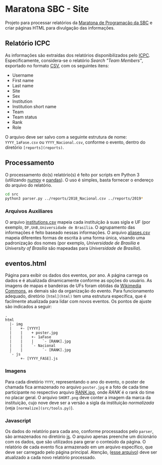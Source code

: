 # Maratona SBC - Site

Projeto para processar relatórios da [Maratona de Programação da SBC](http://maratona.sbc.org.br/) e criar páginas HTML para divulgação das informações.

## Relatório ICPC

As informações são extraídas dos relatórios disponibilizados pelo [ICPC](https://icpc.global/). Especificamente, considera-se o relatório _Search "Team Members"_, exportado no formato [CSV](https://pt.wikipedia.org/wiki/Comma-separated_values), com os seguintes itens:
* Username
* First name
* Last name
* Site
* Sex
* Institution
* Institution short name
* Team
* Team status
* Rank
* Role

O arquivo deve ser salvo com a seguinte estrutura de nome: `YYYY_1aFase.csv` ou `YYYY_Nacional.csv`, conforme  o evento, dentro do diretório `[reports](reports)`.


## Processamento

O processamento do(s) relatório(s) é feito por scripts em Python 3 (utilizando [numpy](https://numpy.org/) e [pandas](https://pandas.pydata.org/pandas-docs/stable/index.html)). O uso é simples, basta fornecer o endereço do arquivo do relatório.

```bash
cd src
python3 parser.py ../reports/2018_Nacional.csv ../reports/2019*
```

### Arquivos Auxiliares

O arquivo [institutions.csv](src/institutions.csv) mapeia cada instituição à suas sigla e UF (por exemplo, `DF,UnB,Universidade de Brasília`. O agrupamento das informações é feito baseado nessas informações. O arquivo [aliases.csv](src/aliases.csv) mapeia diferentes formas de escrita à uma forma única, visando uma padronização dos nomes (por exemplo, _Universidade de Brasilia_ e _University of Brasília_ são mapeadas para _Universidade de Brasília_).

## eventos.html

Página para exibir os dados dos eventos, por ano. A página carrega os dados e é atualizada dinamicamente conforme as opções do usuário. As imagens de mapas e bandeiras de UFs foram obtidas da [Wikimedia Commons](https://commons.wikimedia.org/), as demais são da organização do evento. Para funcionamento adequado, diretório `[html](html)` tem uma estrutura específica, que é facilmente atualizada para lidar com novos eventos. Os pontos de ajuste são indicados a seguir:

```
.
html
  |- img
  |    +- [YYYY]
  |    |    + poster.jpg
  |    |    +- 1aFase
  |    |    |    `- [RANK].jpg
  |    |    `- Nacional
  |    |         `- [RANK].jpg
  `- js
       +- [YYYY_FASE].js
```

### Imagens

Para cada diretório `YYYY`, representando o ano do evento, o poster de chamada fica armazenado no arquivo `poster.jpg` e a foto de cada time participante no respectivo arquivo [RANK.jpg](html/img/2019/1aDaseposter.jpg), onde _RANK_ é o rank do time no placar geral. O arquivo `SHORT.png` deve conter a imagem da marca da instituição, cujo nove deve ser a versão a sigla da instituição *normalizada* (veja `[normalize](src/tools.py)`).

### Javascript

Os dados do relatório para cada ano, conforme processados pelo `parser`, são armazenados no diretório [js](html/js). O arquivo apenas preenche um dicionário com os dados, que são utilizados para gerar o conteúdo da página. O relatório de cada evento fica armazenado em um arquivo específico, que deve ser carregado pelo página principal. Atenção, ([esse arquivo](html/eventos.html)) deve ser atualizado a cada novo relatório processado.
